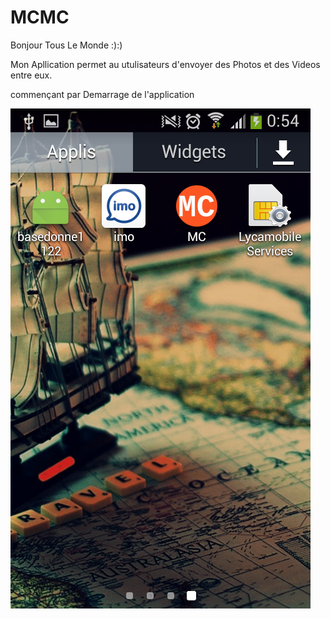 # MCMC
Bonjour Tous Le Monde :):)

Mon Apllication permet au utulisateurs d'envoyer des Photos et des Videos entre eux.

commençant par Demarrage de l'application 


![Demarrage](https://github.com/mouradmamassi/MCMC/blob/master/Presentation/Screenshot_2016-01-29-00-54-07.png)


